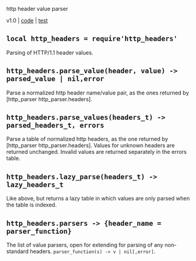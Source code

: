 http header value parser

v1.0 | [code](http://code.google.com/p/lua-files/source/browse/http_headers.lua) | [test](http://code.google.com/p/lua-files/source/browse/http_headers_test.lua)

## `local http_headers = require'http_headers'`

Parsing of HTTP/1.1 header values.

## `http_headers.parse_value(header, value) -> parsed_value | nil,error`

Parse a normalized http header name/value pair, as the ones returned by [http_parser http_parser.headers].

## `http_headers.parse_values(headers_t) -> parsed_headers_t, errors`

Parse a table of normalized http headers, as the one returned by [http_parser http_parser.headers]. Values for unknown headers are returned unchanged. Invalid values are returned separately in the errors table.

## `http_headers.lazy_parse(headers_t) -> lazy_headers_t`

Like above, but returns a lazy table in which values are only parsed when the table is indexed.

## `http_headers.parsers -> {header_name = parser_function}`

The list of value parsers, open for extending for parsing of any non-standard headers. `parser_function(s) -> v | nil[,error]`.
